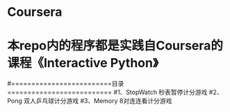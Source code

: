 # Coursera
# 本repo内的程序都是实践自Coursera的课程《Interactive Python》
#=========================目录==========================
#1、StopWatch  秒表暂停计分游戏
#2、Pong       双人乒乓球计分游戏
#3、Memory     8对连连看计分游戏
